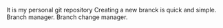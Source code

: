 It is my personal git repository
Creating a new branck is quick and simple. 
Branch manager.
Branch change manager.
